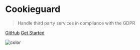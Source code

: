 # Cookieguard

> Handle third party services in compliance with the GDPR

[GitHub](https://github.com/tobiasthaden/cookieguard/)
[Get Started](getting-started)

<!-- background image -->
<!-- ![](_media/bg.png) -->

<!-- background color -->
![color](#f0f0f0)

